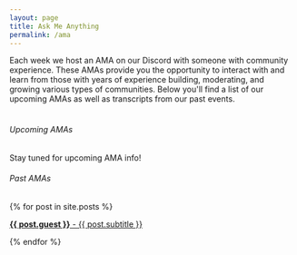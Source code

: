 ```yaml
---
layout: page
title: Ask Me Anything
permalink: /ama
---
```

<p></p>
<div class="display-center">
Each week we host an AMA on our Discord with someone with community experience. These AMAs provide you the opportunity to interact with and learn from those with years of experience building, moderating, and growing various types of communities. Below you'll find a list of our upcoming AMAs as well as transcripts from our past events.
</div>
<br>
<h6>Upcoming AMAs</h6>
<p>Stay tuned for upcoming AMA info!</p>
<!--
<div class="upcoming-ama">
  <p><strong>AMA Host Name</strong> - Founder of Community</p>
  <p><i>November 15th at 7pm EST</i></p>
</div>
<div class="upcoming-ama">
  <p><strong>AMA Host Name</strong> - Bot developer of Dyno</p>
  <p><i>November 15th at 7pm EST</i></p>
</div>-->
<p></p>
<h6>Past AMAs</h6>
<div class="post-list" itemscope="" itemtype="http://schema.org/Blog">
  {% for post in site.posts %}
  <div class="ama-post">
    <a href="{{ post.url }}">
      <p><strong>{{ post.guest }}</strong> - {{ post.subtitle }}</p>
    </a>
  </div>
{% endfor %}
</div>
